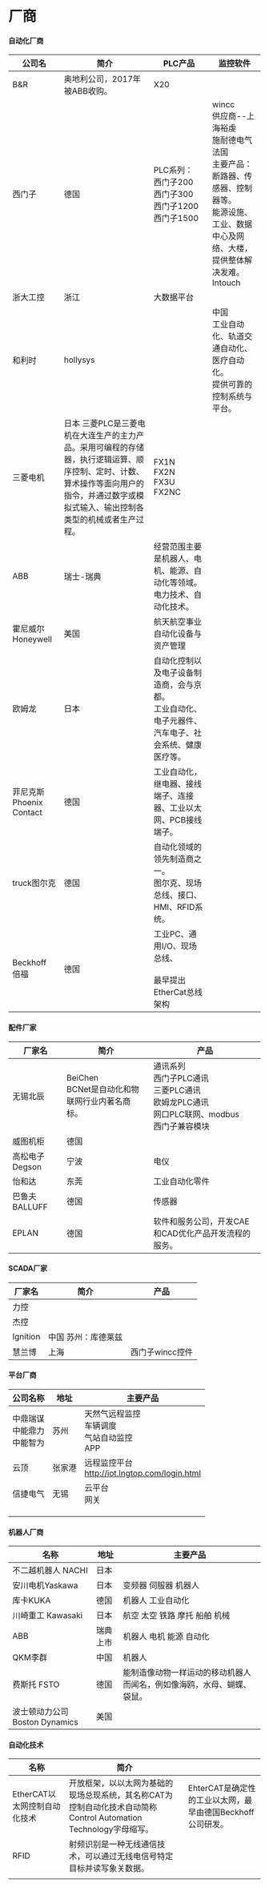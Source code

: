 # 厂商

#### 自动化厂商



| 公司名                   | 简介                                                         | PLC产品                                                      | 监控软件                                                     |
| ------------------------ | ------------------------------------------------------------ | ------------------------------------------------------------ | ------------------------------------------------------------ |
| B&R                      | 奥地利公司，2017年被ABB收购。                                | X20                                                          |                                                              |
| 西门子                   | 德国                                                         | PLC系列：<br/>西门子200<br/>西门子300<br/>西门子1200<br/>西门子1500 | wincc<br/>供应商--上海裕虔<br/>施耐德电气<br/>法国<br/>主要产品：断路器、传感器、控制器等。<br/>能源设施、工业、数据中心及网络、大楼，提供整体解决发难。Intouch |
| 浙大工控                 | 浙江                                                         | 大数据平台                                                   |                                                              |
| 和利时                   | hollysys                                                     |                                                              | 中国<br/>工业自动化、轨道交通自动化、医疗自动化。<br/>提供可靠的控制系统与平台。 |
| 三菱电机                 | 日本 三菱PLC是三菱电机在大连生产的主力产品。采用可编程的存储器，执行逻辑运算、顺序控制、定时、计数、算术操作等面向用户的指令，并通过数字或模拟式输入、输出控制各类型的机械或者生产过程。 | FX1N<br/>FX2N<br/>FX3U<br/>FX2NC                             |                                                              |
| ABB                      | 瑞士-瑞典                                                    | 经营范围主要是机器人、电机、能源、自动化等领域。电力技术、自动化技术。 |                                                              |
| 霍尼威尔 Honeywell       | 美国                                                         | 航天航空事业<br/>自动化设备与资产管理                        |                                                              |
| 欧姆龙                   | 日本                                                         | 自动化控制以及电子设备制造商，会与京都。<br/>工业自动化、电子元器件、汽车电子、社会系统、健康医疗等。 |                                                              |
| 菲尼克斯 Phoenix Contact | 德国                                                         | 工业自动化，继电器、接线端子、连接器、工业以太网、PCB接线端子。 |                                                              |
| truck图尔克              | 德国                                                         | 自动化领域的领先制造商之一。<br/>图尔克、现场总线、接口、HMI、RFID系统。 |                                                              |
| Beckhoff 倍福            | 德国                                                         | 工业PC、通用I/O、现场总线、<br/><br/>最早提出EtherCat总线架构 |                                                              |



#### 配件厂家



| 厂家名          | 简介                                              | 产品                                                         |
| --------------- | ------------------------------------------------- | ------------------------------------------------------------ |
| 无锡北辰        | BeiChen<br/>BCNet是自动化和物联网行业内著名商标。 | 通讯系列<br/>西门子PLC通讯<br/>三菱PLC通讯<br/>欧姆龙PLC通讯<br/>网口PLC联网、modbus<br/>西门子兼容模块 |
| 威图机柜        | 德国                                              |                                                              |
| 高松电子 Degson | 宁波<br/>                                         | 电仪                                                         |
| 怡和达          | 东莞                                              | 工业自动化零件                                               |
| 巴鲁夫 BALLUFF  | 德国                                              | 传感器                                                       |
| EPLAN           | 德国<br/>                                         | 软件和服务公司，开发CAE和CAD优化产品开发流程的服务。         |



#### SCADA厂家

| 厂家名   | 简介                | 产品            |
| -------- | ------------------- | --------------- |
| 力控     |                     |                 |
| 杰控     |                     |                 |
| Ignition | 中国 苏州：库德莱兹 |                 |
| 慧兰博   | 上海                | 西门子wincc控件 |



#### 平台厂商

| 公司名称                             | 地址      | 主要产品                                             |
| ------------------------------------ | --------- | ---------------------------------------------------- |
| 中鼎瑞谋<br />中能鼎力<br />中能智为 | 苏州      | 天然气远程监控<br/>车辆调度<br/>气站自动监控<br/>APP |
| 云顶                                 | 张家港    | 远程监控平台<br/>http://iot.lngtop.com/login.html    |
| 信捷电气                             | 无锡<br/> | 云平台<br/>网关                                      |
|                                      |           |                                                      |
|                                      |           |                                                      |
|                                      |           |                                                      |



#### 机器人厂商

| 名称                           | 地址     | 主要产品                                                     |
| ------------------------------ | -------- | ------------------------------------------------------------ |
| 不二越机器人 NACHI             | 日本     |                                                              |
| 安川电机Yaskawa                | 日本     | 变频器 伺服器 机器人                                         |
| 库卡KUKA                       | 德国     | 机器人 工业自动化                                            |
| 川崎重工 Kawasaki              | 日本     | 航空 太空 铁路 摩托 船舶 机械                                |
| ABB                            | 瑞典上市 | 机器人 电机 能源 自动化                                      |
| QKM李群                        | 中国     | 机器人                                                       |
| 费斯托 FSTO                    | 德国     | 能制造像动物一样运动的移动机器人而闻名，例如像海鸥，水母、蝴蝶、袋鼠。 |
| 波士顿动力公司 Boston Dynamics | 美国     |                                                              |



#### 自动化技术

| 名称                         | 简介                                                         |                                                            |
| ---------------------------- | ------------------------------------------------------------ | ---------------------------------------------------------- |
| EtherCAT以太网控制自动化技术 | 开放框架，以以太网为基础的现场总现系统，其名称CAT为控制自动化技术自动简称Control Automation Technology字母缩写。 | EhterCAT是确定性的工业以太网，最早由德国Beckhoff公司研发。 |
| RFID                         | 射频识别是一种无线通信技术，可以通过无线电信号特定目标并读写象关数据。 |                                                            |
|                              |                                                              |                                                            |



